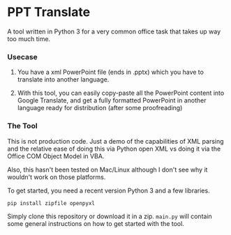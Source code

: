 # PPT Translate

A tool written in Python 3 for a very common office task that takes up way too much time. 

### Usecase

1. You have a xml PowerPoint file (ends in .pptx) which you have to translate into another language. 

2. With this tool, you can easily copy-paste all the PowerPoint content into Google Translate, and get a fully formatted PowerPoint in another language ready for distribution (after some proofreading)


### The Tool

This is not production code. Just a demo of the capabilities of XML parsing and the relative ease of doing this via Python open XML vs doing it via the Office COM Object Model in VBA. 

Also, this hasn't been tested on Mac/Linux although I don't see why it wouldn't work on those platforms. 

To get started, you need a recent version Python 3 and a few libraries. 

`pip install zipfile openpyxl` 

Simply clone this repository or download it in a zip. `main.py` will contain some general instructions on how to get started with the tool. 

